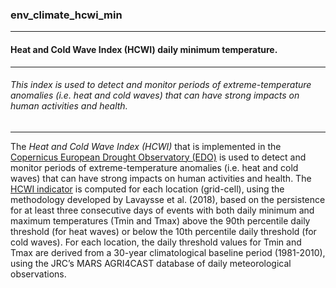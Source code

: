 ### env_climate_hcwi_min



------
#### Heat and Cold Wave Index (HCWI) daily minimum temperature.



------
###### This index is used to detect and monitor periods of extreme-temperature anomalies (i.e. heat and cold waves) that can have strong impacts on human activities and health.



------
The *Heat and Cold Wave Index (HCWI)* that is implemented in the [Copernicus European Drought Observatory (EDO)](https://edo.jrc.ec.europa.eu/edov2/php/index.php?id=1000) is used to detect and monitor periods of extreme-temperature anomalies (i.e. heat and cold waves) that can have strong impacts on human activities and health. The [HCWI indicator](https://edo.jrc.ec.europa.eu/documents/factsheets/factsheet_heatColdWaveIndex.pdf) is computed for each location (grid-cell), using the methodology developed by Lavaysse et al. (2018), based on the persistence for at least three consecutive days of events with both daily minimum and maximum temperatures (Tmin and Tmax) above the 90th percentile daily threshold (for heat waves) or below the 10th percentile daily threshold (for cold waves). For each location, the daily threshold values for Tmin and Tmax are derived from a 30-year climatological baseline period (1981-2010), using the JRC’s MARS AGRI4CAST database of daily meteorological observations.